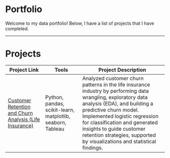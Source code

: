 # Portfolio

Welcome to my data portfolio! Below, I have a list of projects that I have completed.

***

# Projects

| Project Link | Tools | Project Description | 
|---|---|---|
| [Customer Retention and Churn Analysis (Life Insurance)](https://github.com/mikayla-bryant/insurance-churn-analysis/blob/main/Insurance%20Customer%20Churn%20Analysis.ipynb) | Python, pandas, scikit-learn, matplotlib, seaborn, Tableau | Analyzed customer churn patterns in the life insurance industry by performing data wrangling, exploratory data analysis (EDA), and building a predictive churn model. Implemented logistic regression for classification and generated insights to guide customer retention strategies, supported by visualizations and statistical findings. |


